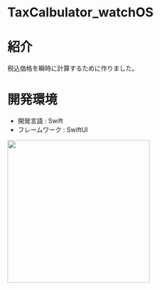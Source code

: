 # TaxCalbulator_watchOS

# 紹介
税込価格を瞬時に計算するために作りました。

# 開発環境
- 開発言語 : Swift  
- フレームワーク : SwiftUI  

<img src="taxSimulator.gif" width=320px>
